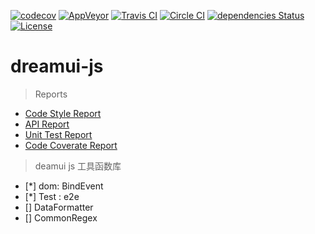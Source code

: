 [![codecov](https://codecov.io/gh/dream-ui/dreamui-js/branch/master/graph/badge.svg)](https://codecov.io/gh/dream-ui/dreamui-js)
[![AppVeyor](https://ci.appveyor.com/api/projects/status/w5pabhs28o2dfol4/branch/master?svg=true)](https://ci.appveyor.com/project/borenXue/dreamui-js)
[![Travis CI](https://img.shields.io/travis/dream-ui/dreamui-js/master.svg)](https://travis-ci.org/dream-ui/dreamui-js)
[![Circle CI](https://circleci.com/gh/dream-ui/dreamui-js/tree/master.svg?style=svg)](https://circleci.com/gh/dream-ui/dreamui-js/tree/master)
[![dependencies Status](https://david-dm.org/dream-ui/dreamui-js/status.svg)](https://david-dm.org/dream-ui/dreamui-js)
[![License](https://img.shields.io/npm/l/dreamui-js.svg)](https://github.com/dream-ui/dreamui-js/blob/master/LICENCE)

# dreamui-js

> Reports

* [Code Style Report](http://xueboren.com/dreamui/js-reports/eslint)
* [API Report](http://xueboren.com/dreamui/js-reports/esdoc)
* [Unit Test Report](http://xueboren.com/dreamui/js-reports/mocha/mocha-report.html)
* [Code Coverate Report](http://xueboren.com/dreamui/js-reports/coverage)

> deamui js 工具函数库

- [*] dom: BindEvent
- [*] Test : e2e
- [] DataFormatter
- [] CommonRegex
